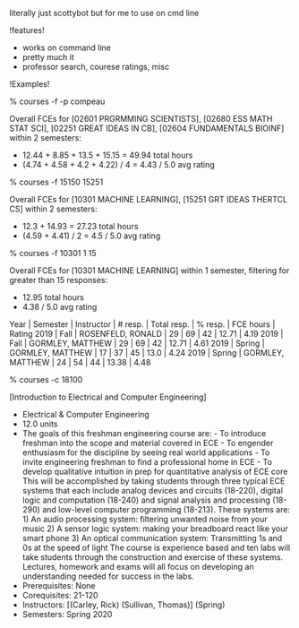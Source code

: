 literally just scottybot but for me to use on cmd line

!features!
- works on command line
- pretty much it
- professor search, courese ratings, misc


!Examples!

% courses -f -p compeau

Overall FCEs for [02601 PRGRMMING SCIENTISTS], [02680 ESS MATH STAT SCI], [02251 GREAT IDEAS IN CB], [02604 FUNDAMENTALS BIOINF] within 2 semesters:
 -  12.44 + 8.85 + 13.5 + 15.15 = 49.94 total hours
 -  (4.74 + 4.58 + 4.2 + 4.22) / 4 = 4.43 / 5.0 avg rating

% courses -f 15150 15251

Overall FCEs for [10301 MACHINE LEARNING], [15251 GRT IDEAS THERTCL CS] within 2 semesters:
 -  12.3 + 14.93 = 27.23 total hours
 -  (4.59 + 4.41) / 2 = 4.5 / 5.0 avg rating

% courses -f 10301 1 15

 Overall FCEs for [10301 MACHINE LEARNING] within 1 semester, filtering for greater than 15 responses:
 -  12.95 total hours
 -  4.38 / 5.0 avg rating

Year | Semester |       Instructor       | # resp. | Total resp. |  % resp.  | FCE hours |  Rating
2019 |   Fall   |   ROSENFELD, RONALD    |   29    |     69      |    42     |   12.71   |   4.19
2019 |   Fall   |    GORMLEY, MATTHEW    |   29    |     69      |    42     |   12.71   |   4.61
2019 |  Spring  |    GORMLEY, MATTHEW    |   17    |     37      |    45     |   13.0    |   4.24
2019 |  Spring  |    GORMLEY, MATTHEW    |   24    |     54      |    44     |   13.38   |   4.48

% courses -c 18100

 [Introduction to Electrical and Computer Engineering]
 -  Electrical & Computer Engineering
 -  12.0 units
 -  The goals of this freshman engineering course are: - To introduce freshman into the scope and material covered in ECE - To engender enthusiasm for the discipline by seeing real world applications - To invite engineering freshman to find a professional home in ECE - To develop qualitative intuition in prep for quantitative analysis of ECE core  This will be accomplished by taking students through three typical ECE systems that each include analog devices and circuits (18-220), digital logic and computation (18-240) and signal analysis and processing (18-290) and low-level computer programming (18-213). These systems are:  1) An audio processing system: filtering unwanted noise from your music 2) A sensor logic system: making your breadboard react like your smart phone 3) An optical communication system: Transmitting 1s and 0s at the speed of light  The course is experience based and ten labs will take students through the construction and exercise of these systems. Lectures, homework and exams will all focus on developing an understanding needed for success in the labs.
 -  Prerequisites: None
 -  Corequisites: 21-120
 -  Instructors: [(Carley, Rick) (Sullivan, Thomas)]  (Spring)
 -  Semesters: Spring 2020

